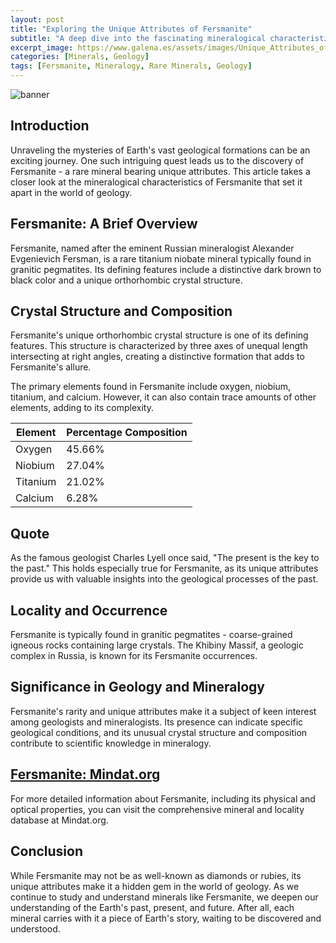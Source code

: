 ```yaml
---
layout: post
title: "Exploring the Unique Attributes of Fersmanite"
subtitle: "A deep dive into the fascinating mineralogical characteristics of the rare mineral, Fersmanite."
excerpt_image: https://www.galena.es/assets/images/Unique_Attributes_of_Fersmanite.png
categories: [Minerals, Geology]
tags: [Fersmanite, Mineralogy, Rare Minerals, Geology]
---
```


![banner](https://www.galena.es/assets/images/Unique_Attributes_of_Fersmanite.png "Close-up image of Fersmanite, showcasing its distinctive dark brown to black color and unique crystal structure, highlighting its mineralogical characteristics for geology enthusiasts.")

## Introduction

Unraveling the mysteries of Earth's vast geological formations can be an exciting journey. One such intriguing quest leads us to the discovery of Fersmanite - a rare mineral bearing unique attributes. This article takes a closer look at the mineralogical characteristics of Fersmanite that set it apart in the world of geology.

## Fersmanite: A Brief Overview

Fersmanite, named after the eminent Russian mineralogist Alexander Evgenievich Fersman, is a rare titanium niobate mineral typically found in granitic pegmatites. Its defining features include a distinctive dark brown to black color and a unique orthorhombic crystal structure.

## Crystal Structure and Composition

Fersmanite's unique orthorhombic crystal structure is one of its defining features. This structure is characterized by three axes of unequal length intersecting at right angles, creating a distinctive formation that adds to Fersmanite's allure.

The primary elements found in Fersmanite include oxygen, niobium, titanium, and calcium. However, it can also contain trace amounts of other elements, adding to its complexity.

| Element | Percentage Composition |
|---------|-----------------------|
| Oxygen  | 45.66%                |
| Niobium | 27.04%                |
| Titanium| 21.02%                |
| Calcium | 6.28%                 |

## Quote

As the famous geologist Charles Lyell once said, "The present is the key to the past." This holds especially true for Fersmanite, as its unique attributes provide us with valuable insights into the geological processes of the past.

## Locality and Occurrence

Fersmanite is typically found in granitic pegmatites - coarse-grained igneous rocks containing large crystals. The Khibiny Massif, a geologic complex in Russia, is known for its Fersmanite occurrences. 

## Significance in Geology and Mineralogy

Fersmanite's rarity and unique attributes make it a subject of keen interest among geologists and mineralogists. Its presence can indicate specific geological conditions, and its unusual crystal structure and composition contribute to scientific knowledge in mineralogy.

## [Fersmanite: Mindat.org](https://www.mindat.org/min-1534.html)

For more detailed information about Fersmanite, including its physical and optical properties, you can visit the comprehensive mineral and locality database at Mindat.org.

## Conclusion

While Fersmanite may not be as well-known as diamonds or rubies, its unique attributes make it a hidden gem in the world of geology. As we continue to study and understand minerals like Fersmanite, we deepen our understanding of the Earth's past, present, and future. After all, each mineral carries with it a piece of Earth's story, waiting to be discovered and understood.